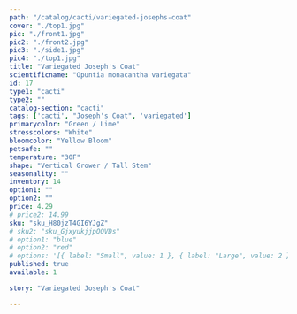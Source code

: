 ```yaml
---
path: "/catalog/cacti/variegated-josephs-coat"
cover: "./top1.jpg"
pic: "./front1.jpg"
pic2: "./front2.jpg"
pic3: "./side1.jpg"
pic4: "./top1.jpg"
title: "Variegated Joseph's Coat"
scientificname: "Opuntia monacantha variegata"
id: 17
type1: "cacti"
type2: ""
catalog-section: "cacti"
tags: ['cacti', "Joseph's Coat", 'variegated']
primarycolor: "Green / Lime"
stresscolors: "White"
bloomcolor: "Yellow Bloom"
petsafe: ""
temperature: "30F"
shape: "Vertical Grower / Tall Stem"
seasonality: ""
inventory: 14
option1: ""
option2: ""
price: 4.29
# price2: 14.99
sku: "sku_H80jzT4GI6YJgZ"
# sku2: "sku_GjxyukjjpQOVDs"
# option1: "blue"
# option2: "red"
# options: '[{ label: "Small", value: 1 }, { label: "Large", value: 2 }]'
published: true
available: 1

story: "Variegated Joseph's Coat"

---
```

